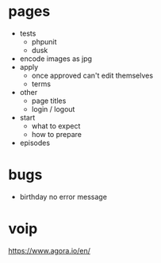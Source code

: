 # pages
- tests
	- phpunit
	- dusk
- encode images as jpg
- apply
	- once approved can't edit themselves
	- terms
- other
	- page titles
	- login / logout
- start
	- what to expect
	- how to prepare
- episodes

# bugs
- birthday no error message
# voip
https://www.agora.io/en/
